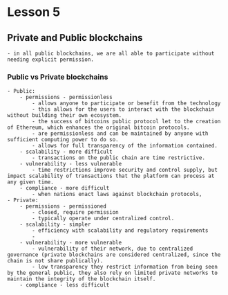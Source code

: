 # Lesson 5

## Private and Public blockchains
	- in all public blockchains, we are all able to participate without needing explicit permission.

### Public vs Private blockchains
	- Public:
		- permissions - permissionless
			- allows anyone to participate or benefit from the technology
			- this allows for the users to interact with the blockchain without building their own ecosystem.
			- the success of bitcoins public protocol let to the creation of Ethereum, which enhances the original bitcoin protocols.
			- are permissionless and can be maintained by anyone with sufficient computing power to do so.
			- allows for full transparency of the information contained.
		- scalability - more difficult
			- transactions on the public chain are time restrictive.
		- vulnerability - less vulnerable
			- time restrictions improve security and control supply, but impact scalability of transactions that the platform can process at any given time.
		- compliance - more difficult
			- when nations enact laws against blockchain protocols, 
	- Private:
		- permissions - permissioned
			- closed, require permission
			- typically operate under centralized control.
		- scalability - simpler
			- efficiency with scalability and regulatory requirements
			- 
		- vulnerability - more vulnerable
			- vulnerability of their network, due to centralized governance (private blockchains are considered centralized, since the chain is not share publically).
			- low transparency they restrict information from being seen by the general public, they also rely on limited private networks to maintain the integrity of the blockchain itself.
		- compliance - less difficult
